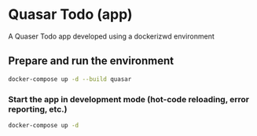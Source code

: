 # Quasar Todo (app)

A Quaser Todo app developed using a dockerizwd environment

## Prepare and run the environment

```bash
docker-compose up -d --build quasar
```

### Start the app in development mode (hot-code reloading, error reporting, etc.)

```bash
docker-compose up -d
```
